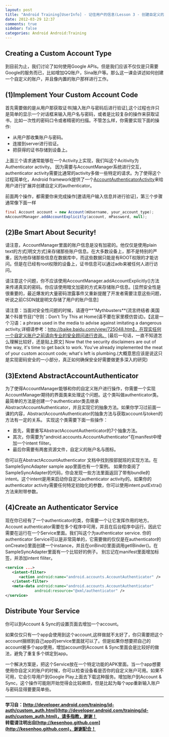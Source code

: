 ```yaml
---
layout: post
title: "Android Training[UserInfo] - 记住用户的信息(Lesson 3 - 创建自定义的账户类型)"
date: 2012-03-29 12:37
comments: true
sidebar: false
categories: Android Android:Training
---
```


## Creating a Custom Account Type
到目前为止，我们讨论了如何使用Google APIs。但是我们应该不仅仅是只需要Google的服务而已，比如增加QQ账户，Sina账户等。那么这一课会讲述如何创建一个自定义的账户，并且像内置的账户那样进行工作。

## (1)Implement Your Custom Account Code
首先需要做的是从用户那获取证书[输入账户与密码后进行验证],这个过程也许只是简单的显示一个对话框来输入用户名与密码，或者是比较复杂的操作来获取证书，比如一次性的密码口令或者精密的扫描。不管怎么样，你需要实现下面的操作:

<!-- More -->

* 从用户那收集账户与密码。  
* 连接到server进行验证。  
* 把获得的证书存储到设备上。  

上面三个请求通常能够在一个Activity上实现，我们叫这个Acitivity为Authenticator activity。
因为需要与AccountManager系统进行交互，authenticator activity需要比通常的activity多做一些特定的请求。为了使得这个过程简单化，Android framework提供了一个[AccountAuthenticatorActivity](http://developer.android.com/reference/android/accounts/AccountAuthenticatorActivity.html)来给用户进行扩展并创建自定义的authenticator。

前面两个操作，都需要你来完成操作[邀请用户输入信息并进行验证]，第三个步骤通常像下面一样
```java
final Account account = new Account(mUsername, your_account_type);  
mAccountManager.addAccountExplicitly(account, mPassword, null);  
```

## (2)Be Smart About Security!
请注意，AccountManager里面的账户信息是没有加密的。他仅仅是使用plain text的方式[明文方式]来存储那些账户信息。在大多数设备上，那不是特别的严重，因为他存储那些信息在数据库中，而这些数据只能是有ROOT权限的才能访问。但是在已经有root权限的设备上，证书信息可以通过adb来被任何人进行访问。

请注意这个问题，你不应该使用AccountManager.addAccountExplicitly()方法来传递真实的密码。你应该使用暗文加密的方式来存储账户信息。[显然安全性是很重要的，最近爆发的大量密码泄露事件又重新提醒了开发者需要注意这些问题，听说之前CSDN就是明文存储了用户的账户信息]

请注意：当面对安全性问题的时候，请遵守**"Mythbusters**(流言终结者:美国某个科普节目)”守则：Don't Try This at Home(请不要在家里模仿尝试)。【这是一个习语：a phrase used in the media to advise against imitating a dangerous activity,详细请参考：http://baike.baidu.com/view/725048.htm】，在现实任何一个自定义账户之前请向专业的安全顾问进行咨询。
[最后一句话，一直不知道怎么理解比较好，还是贴上原文] Now that the security disclaimers are out of the way, it's time to get back to work. You've already implemented the meat of your custom account code; what's left is plumbing.(大概意思应该是说这只是实现密码安全的一小部分，真正如何确保安全好需要做更多深入的研究)

## (3)Extend AbstractAccountAuthenticator
为了使得AccountManager能够和你的自定义账户进行操作，你需要一个实现AccountManager期待的界面类来处理这个问题。这个类叫做authenticator类。
最简单的方法是创建一个authenticator类去继承AbstractAccountAuthenticator，并且实现它的抽象方法。如果你学习过前面一课的内容，AbstractAccountAuthenticator的抽象方法与获取account与token的方法有一定的关系。
实现这个类需要下面一些操作：

* 首先，需要重写AbstractAccountAuthenticator的7个抽象方法。
* 其次，你需要为"android.accounts.AccountAuthenticator"在manifest中增加一个intent filiter。
* 最后你需要有两套资源文件，自定义的账户名与图标。

你可以在AbstractAccountAuthenticator 文档中找到按部就班的实现方法。在SampleSyncAdapter sample app里面也有一个案例。
如果你查阅了SampleSyncAdapter的代码，你会发现一些方法里面返回了带有bundle的intent。这个intent是用来启动你自定义authenticator activity的。如果你的authenticator activity需要任何特定初始化的参数，你可以使用intent.putExtra()方法来附带参数。

## (4)Create an Authenticator Service
现在你已经有了一个authenticator的类，你需要一个让它发挥作用的地方。Account authenticator需要在多个程序中可用，并且在后台程序中运行。因此它需要在运行在一个Service里面。我们叫这个为authenticator service.
你的authenticator Service可以是非常简单的，它需要做的仅仅是在authenticator的onCreate()里面创建一个instance，并且在onBind()里面调用getIBinder()。在SampleSyncAdapter里面有一个比较好的例子。
别忘记在manifest里面增加<serivce>标签，并添加intent filiter。
```xml
<service ...>  
   <intent-filter>  
      <action android:name="android.accounts.AccountAuthenticator" />  
   </intent-filter>  
   <meta-data android:name="android.accounts.AccountAuthenticator"  
             android:resource="@xml/authenticator" />  
</service>  
```
## Distribute Your Service
你可以到Account & Sync的设置页面去增加一个account。

如果仅仅只有一个app会使用到这个account,这样做就不太好了，你只需要把这个account捆绑到自己app的service里面就可以了。但是如果你想要把自己的account被多个app使用，增加account到Account & Sync里面会是比较好的做法，避免了重复多个绑定到app。

一个解决方案是，把这个Service放在一个特定功能的APK里面。当一个app想要使用你自定义的账户的时候，你可以检查设备看是否你的自定义账户可用。如果不可用，它会引导用户到Google Play上面去下载这种服务。增加账户到Account & Sync，这个操作可能刚开始觉得会比较麻烦，但是比起为每个app重新输入账户与密码显得要要简单些。 

***
**学习自：[http://developer.android.com/training/id-auth/custom_auth.html](http://developer.android.com/training/id-auth/custom_auth.html)，请多指教，谢谢！**  
**转载请注明出自[http://kesenhoo.github.com](http://kesenhoo.github.com)，谢谢配合！**
